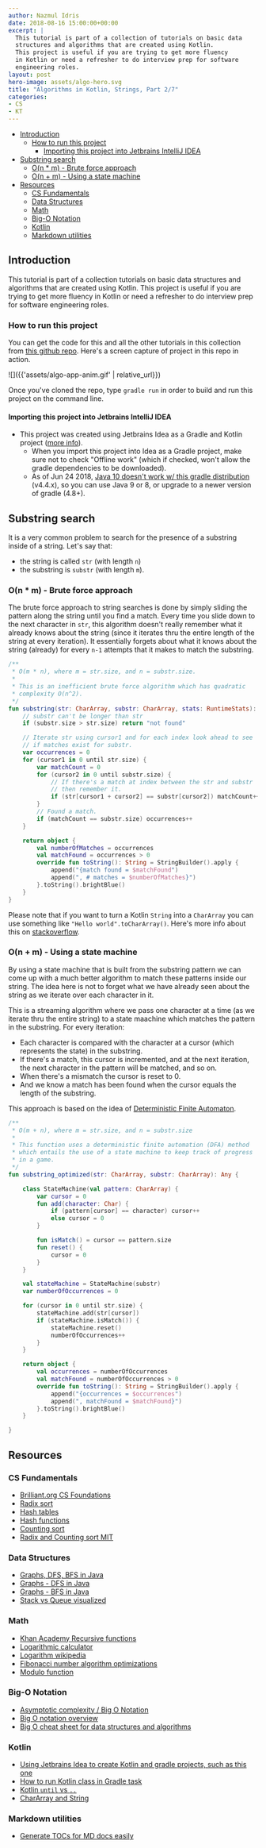 ```yaml
---
author: Nazmul Idris
date: 2018-08-16 15:00:00+00:00
excerpt: |
  This tutorial is part of a collection of tutorials on basic data
  structures and algorithms that are created using Kotlin.
  This project is useful if you are trying to get more fluency
  in Kotlin or need a refresher to do interview prep for software
  engineering roles.
layout: post
hero-image: assets/algo-hero.svg
title: "Algorithms in Kotlin, Strings, Part 2/7"
categories:
- CS
- KT
---
```


<!-- START doctoc generated TOC please keep comment here to allow auto update -->
<!-- DON'T EDIT THIS SECTION, INSTEAD RE-RUN doctoc TO UPDATE -->


- [Introduction](#introduction)
  - [How to run this project](#how-to-run-this-project)
    - [Importing this project into Jetbrains IntelliJ IDEA](#importing-this-project-into-jetbrains-intellij-idea)
- [Substring search](#substring-search)
  - [O(n * m) - Brute force approach](#on--m---brute-force-approach)
  - [O(n + m) - Using a state machine](#on--m---using-a-state-machine)
- [Resources](#resources)
  - [CS Fundamentals](#cs-fundamentals)
  - [Data Structures](#data-structures)
  - [Math](#math)
  - [Big-O Notation](#big-o-notation)
  - [Kotlin](#kotlin)
  - [Markdown utilities](#markdown-utilities)

<!-- END doctoc generated TOC please keep comment here to allow auto update -->

## Introduction

This tutorial is part of a collection tutorials on basic data
structures and algorithms that are created using Kotlin. This
project is useful if you are trying to get more fluency in
Kotlin or need a refresher to do interview prep for software
engineering roles.

### How to run this project

You can get the code for this and all the other tutorials in
this collection from [this github repo](
https://github.com/nazmulidris/algo). Here's a screen capture of
project in this repo in action.

![]({{'assets/algo-app-anim.gif' | relative_url}})

Once you've cloned the repo, type `gradle run` in order to build
and run this project on the command line.

#### Importing this project into Jetbrains IntelliJ IDEA

- This project was created using Jetbrains Idea as a Gradle and Kotlin project
([more info](https://www.jetbrains.com/help/idea/getting-started-with-gradle.html)).
    - When you import this project into Idea as a Gradle project, 
    make sure not to check "Offline work" (which if checked, won't
    allow the gradle dependencies to be downloaded).
    - As of Jun 24 2018, [Java 10 doesn't work w/ this gradle distribution](
    https://github.com/gradle/gradle/issues/4503) (v4.4.x), so you can use Java 9 or 8,
    or upgrade to a newer version of gradle (4.8+).

## Substring search
It is a very common problem to search for the presence of a substring inside of a string.
Let's say that:
- the string is called `str` (with length `n`)
- the substring is `substr` (with length `m`).

### O(n * m) - Brute force approach
The brute force approach to string searches is done by simply sliding the pattern along the
string until you find a match. Every time you slide down to the next character in `str`, this
algorithm doesn't really remember what it already knows about the string (since it iterates thru
the entire length of the string at every iteration). It essentially forgets about what it knows 
about the string (already) for every `n-1` attempts that it makes to match the substring.

```kotlin
/**
 * O(m * n), where m = str.size, and n = substr.size.
 *
 * This is an inefficient brute force algorithm which has quadratic 
 * complexity O(n^2).
 */
fun substring(str: CharArray, substr: CharArray, stats: RuntimeStats): Any {
    // substr can't be longer than str
    if (substr.size > str.size) return "not found"

    // Iterate str using cursor1 and for each index look ahead to see 
    // if matches exist for substr.
    var occurrences = 0
    for (cursor1 in 0 until str.size) {
        var matchCount = 0
        for (cursor2 in 0 until substr.size) {
            // If there's a match at index between the str and substr 
            // then remember it.
            if (str[cursor1 + cursor2] == substr[cursor2]) matchCount++
        }
        // Found a match.
        if (matchCount == substr.size) occurrences++
    }

    return object {
        val numberOfMatches = occurrences
        val matchFound = occurrences > 0
        override fun toString(): String = StringBuilder().apply {
            append("{match found = $matchFound")
            append(", # matches = $numberOfMatches}")
        }.toString().brightBlue()
    }
}
```

Please note that if you want to turn a Kotlin `String` into a `CharArray` you can use
something like `"Hello world".toCharArray()`. Here's more info about this on 
[stackoverflow](https://stackoverflow.com/questions/44772937/how-can-i-convert-chararray-arraychar-to-a-string).

### O(n + m) - Using a state machine
By using a state machine that is built from the substring pattern we can come up with a much better
algorithm to match these patterns inside our string. The idea here is not to forget what we have
already seen about the string as we iterate over each character in it. 

This is a streaming algorithm where we pass one character at a time (as we iterate thru the 
entire string) to a state maachine which matches the pattern in the substring. 
For every iteration:
- Each character is compared with the character at a cursor (which represents the state)
in the substring.
- If there's a match, this cursor is incremented, and at the next iteration, the next character
in the pattern will be matched, and so on.
- When there's a mismatch the cursor is reset to 0.
- And we know a match has been found when the cursor equals the length of the substring.

This approach is based on the idea of
[Deterministic Finite Automaton](https://en.wikipedia.org/wiki/Deterministic_finite_automaton).

```kotlin
/**
 * O(m + n), where m = str.size, and n = substr.size
 *
 * This function uses a deterministic finite automation (DFA) method
 * which entails the use of a state machine to keep track of progress
 * in a game.
 */
fun substring_optimized(str: CharArray, substr: CharArray): Any {

    class StateMachine(val pattern: CharArray) {
        var cursor = 0
        fun add(character: Char) {
            if (pattern[cursor] == character) cursor++
            else cursor = 0
        }

        fun isMatch() = cursor == pattern.size
        fun reset() {
            cursor = 0
        }
    }

    val stateMachine = StateMachine(substr)
    var numberOfOccurrences = 0

    for (cursor in 0 until str.size) {
        stateMachine.add(str[cursor])
        if (stateMachine.isMatch()) {
            stateMachine.reset()
            numberOfOccurrences++
        }
    }

    return object {
        val occurrences = numberOfOccurrences
        val matchFound = numberOfOccurrences > 0
        override fun toString(): String = StringBuilder().apply {
            append("{occurrences = $occurrences")
            append(", matchFound = $matchFound}")
        }.toString().brightBlue()
    }

}
```

## Resources

### CS Fundamentals
- [Brilliant.org CS Foundations](https://brilliant.org/courses/#computer-science-foundational)
- [Radix sort](https://brilliant.org/wiki/radix-sort/)
- [Hash tables](https://brilliant.org/wiki/hash-tables/)
- [Hash functions](https://algs4.cs.princeton.edu/34hash/)
- [Counting sort](https://brilliant.org/wiki/counting-sort/)
- [Radix and Counting sort MIT](https://courses.csail.mit.edu/6.006/spring11/rec/rec11.pdf)

### Data Structures
- [Graphs, DFS, BFS in Java](https://www.geeksforgeeks.org/graph-and-its-representations/)
- [Graphs - DFS in Java](https://www.geeksforgeeks.org/iterative-depth-first-traversal/)
- [Graphs - BFS in Java](https://www.geeksforgeeks.org/breadth-first-search-or-bfs-for-a-graph/)
- [Stack vs Queue visualized](https://stackoverflow.com/a/35031174/2085356)

### Math
- [Khan Academy Recursive functions](https://www.khanacademy.org/computing/computer-science/algorithms/recursive-algorithms/a/the-factorial-function)
- [Logarithmic calculator](https://www.rapidtables.com/calc/math/Log_Calculator.html)
- [Logarithm wikipedia](https://en.wikipedia.org/wiki/Logarithm)
- [Fibonacci number algorithm optimizations](https://www.geeksforgeeks.org/program-for-nth-fibonacci-number/)
- [Modulo function](https://en.wikipedia.org/wiki/Modulo_operation)

### Big-O Notation
- [Asymptotic complexity / Big O Notation](https://brilliant.org/wiki/big-o-notation/)
- [Big O notation overview](https://rob-bell.net/2009/06/a-beginners-guide-to-big-o-notation/)
- [Big O cheat sheet for data structures and algorithms](http://bigocheatsheet.com/)

### Kotlin
- [Using Jetbrains Idea to create Kotlin and gradle projects, such as this one](https://www.jetbrains.com/help/idea/getting-started-with-gradle.html)
- [How to run Kotlin class in Gradle task](https://stackoverflow.com/questions/39576170/proper-way-to-run-kotlin-application-from-gradle-task)
- [Kotlin `until` vs `..`](https://kotlinlang.org/docs/reference/ranges.html)
- [CharArray and String](https://stackoverflow.com/questions/44772937/how-can-i-convert-chararray-arraychar-to-a-string)

### Markdown utilities
- [Generate TOCs for MD docs easily](https://github.com/thlorenz/doctoc/blob/master/README.md)
